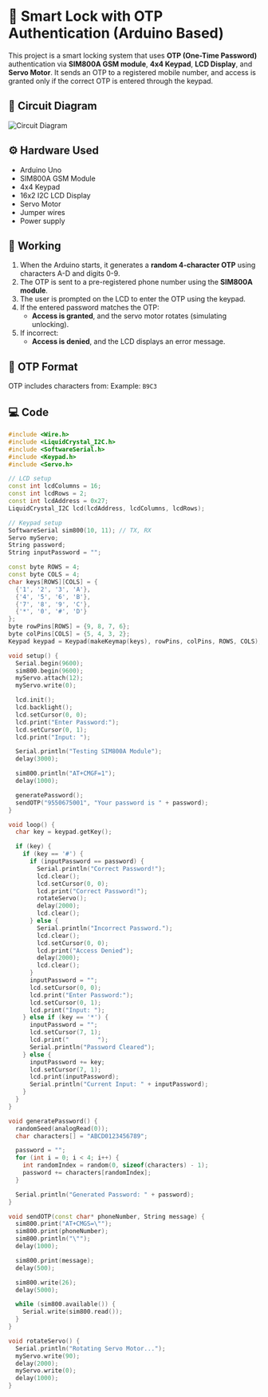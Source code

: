 # 🔐 Smart Lock with OTP Authentication (Arduino Based)

This project is a smart locking system that uses **OTP (One-Time Password)** authentication via **SIM800A GSM module**, **4x4 Keypad**, **LCD Display**, and **Servo Motor**. It sends an OTP to a registered mobile number, and access is granted only if the correct OTP is entered through the keypad.

## 📸 Circuit Diagram

![Circuit Diagram](https://github.com/obulsai/Smart-lock-with-OTP-athuntication/blob/main/circuit_image%20(1).png)

## ⚙️ Hardware Used

- Arduino Uno
- SIM800A GSM Module
- 4x4 Keypad
- 16x2 I2C LCD Display
- Servo Motor
- Jumper wires
- Power supply

## 🧠 Working

1. When the Arduino starts, it generates a **random 4-character OTP** using characters A-D and digits 0-9.
2. The OTP is sent to a pre-registered phone number using the **SIM800A module**.
3. The user is prompted on the LCD to enter the OTP using the keypad.
4. If the entered password matches the OTP:
   - **Access is granted**, and the servo motor rotates (simulating unlocking).
5. If incorrect:
   - **Access is denied**, and the LCD displays an error message.

## 🔢 OTP Format

OTP includes characters from:
Example: `B9C3`

## 💻 Code

```cpp
#include <Wire.h>
#include <LiquidCrystal_I2C.h>
#include <SoftwareSerial.h>
#include <Keypad.h>
#include <Servo.h>

// LCD setup
const int lcdColumns = 16;
const int lcdRows = 2;
const int lcdAddress = 0x27;
LiquidCrystal_I2C lcd(lcdAddress, lcdColumns, lcdRows);

// Keypad setup
SoftwareSerial sim800(10, 11); // TX, RX
Servo myServo;
String password;
String inputPassword = "";

const byte ROWS = 4;
const byte COLS = 4;
char keys[ROWS][COLS] = {
  {'1', '2', '3', 'A'},
  {'4', '5', '6', 'B'},
  {'7', '8', '9', 'C'},
  {'*', '0', '#', 'D'}
};
byte rowPins[ROWS] = {9, 8, 7, 6};
byte colPins[COLS] = {5, 4, 3, 2};
Keypad keypad = Keypad(makeKeymap(keys), rowPins, colPins, ROWS, COLS);

void setup() {
  Serial.begin(9600);
  sim800.begin(9600);
  myServo.attach(12);
  myServo.write(0);

  lcd.init();
  lcd.backlight();
  lcd.setCursor(0, 0);
  lcd.print("Enter Password:");
  lcd.setCursor(0, 1);
  lcd.print("Input: ");

  Serial.println("Testing SIM800A Module");
  delay(3000);

  sim800.println("AT+CMGF=1");
  delay(1000);

  generatePassword();
  sendOTP("9550675001", "Your password is " + password);
}

void loop() {
  char key = keypad.getKey();

  if (key) {
    if (key == '#') {
      if (inputPassword == password) {
        Serial.println("Correct Password!");
        lcd.clear();
        lcd.setCursor(0, 0);
        lcd.print("Correct Password!");
        rotateServo();
        delay(2000);
        lcd.clear();
      } else {
        Serial.println("Incorrect Password.");
        lcd.clear();
        lcd.setCursor(0, 0);
        lcd.print("Access Denied");
        delay(2000);
        lcd.clear();
      }
      inputPassword = "";
      lcd.setCursor(0, 0);
      lcd.print("Enter Password:");
      lcd.setCursor(0, 1);
      lcd.print("Input: ");
    } else if (key == '*') {
      inputPassword = "";
      lcd.setCursor(7, 1);
      lcd.print("        ");
      Serial.println("Password Cleared");
    } else {
      inputPassword += key;
      lcd.setCursor(7, 1);
      lcd.print(inputPassword);
      Serial.println("Current Input: " + inputPassword);
    }
  }
}

void generatePassword() {
  randomSeed(analogRead(0));
  char characters[] = "ABCD0123456789";

  password = "";
  for (int i = 0; i < 4; i++) {
    int randomIndex = random(0, sizeof(characters) - 1);
    password += characters[randomIndex];
  }

  Serial.println("Generated Password: " + password);
}

void sendOTP(const char* phoneNumber, String message) {
  sim800.print("AT+CMGS=\"");
  sim800.print(phoneNumber);
  sim800.println("\"");
  delay(1000);

  sim800.print(message);
  delay(500);

  sim800.write(26);
  delay(5000);

  while (sim800.available()) {
    Serial.write(sim800.read());
  }
}

void rotateServo() {
  Serial.println("Rotating Servo Motor...");
  myServo.write(90);
  delay(2000);
  myServo.write(0);
  delay(1000);
}

